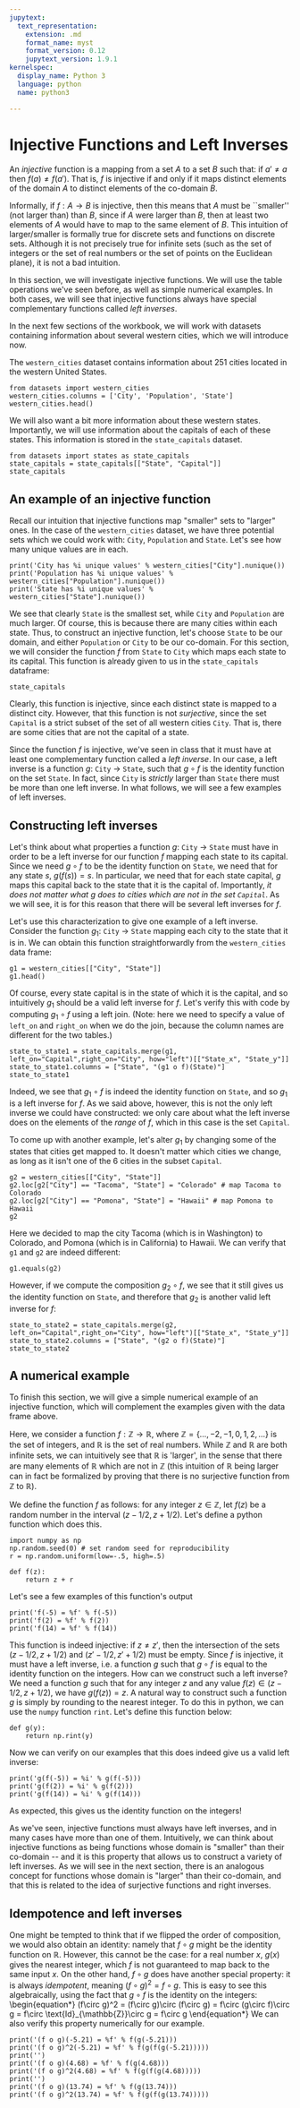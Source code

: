 ```yaml
---
jupytext:
  text_representation:
    extension: .md
    format_name: myst
    format_version: 0.12
    jupytext_version: 1.9.1
kernelspec:
  display_name: Python 3
  language: python
  name: python3

---
```


# Injective Functions and Left Inverses

An _injective_ function is a mapping from a set $A$ to a set $B$ such that: if $a'\neq a$ then $f(a)\neq f(a')$. 
That is, $f$ is injective if and only if it maps distinct elements of the domain $A$ to distinct elements of the co-domain $B$. 

Informally, if $f : A \rightarrow B$ is injective, then this means that $A$ must be ``smaller'' (not larger than) than $B$, since if $A$ were larger than $B$, then at least two elements of $A$ would have to map to the same element of $B$.
This intuition of larger/smaller is formally true for discrete sets and functions on discrete sets.
Although it is not precisely true for infinite sets (such as the set of integers or the set of real numbers or the set of points on the Euclidean plane), it is not a bad intuition.

In this section, we will investigate injective functions.
We will use the table operations we've seen before, as well as simple numerical examples.
In both cases, we will see that injective functions always have special complementary functions called _left inverses_.

In the next few sections of the workbook, we will work with datasets containing information about several western cities, which we will introduce now.

The `western_cities` dataset contains information about 251 cities located in the western United States.

```{code-cell}
from datasets import western_cities
western_cities.columns = ['City', 'Population', 'State']
western_cities.head()
```

We will also want a bit more information about these western states. Importantly, we will use information about the capitals of each of these states. This information is stored in the `state_capitals` dataset. 

```{code-cell}
from datasets import states as state_capitals
state_capitals = state_capitals[["State", "Capital"]]
state_capitals
```

## An example of an injective function

Recall our intuition that injective functions map "smaller" sets to "larger" ones. In the case of the `western_cities` dataset, we have three potential sets which we could work with: `City`, `Population` and `State`. Let's see how many unique values are in each.

```{code-cell}
print('City has %i unique values' % western_cities["City"].nunique())
print('Population has %i unique values' % western_cities["Population"].nunique())
print('State has %i unique values' % western_cities["State"].nunique())
```

We see that clearly `State` is the smallest set, while `City` and `Population` are much larger. 
Of course, this is because there are many cities within each state. 
Thus, to construct an injective function, let's choose `State` to be our domain, and either `Population` or `City` to be our co-domain. 
For this section, we will consider the function $f$ from `State` to `City` which maps each state to its capital. 
This function is already given to us in the `state_capitals` dataframe:

```{code-cell}
state_capitals
```

Clearly, this function is injective, since each distinct state is mapped to a distinct city. 
However, that this function is not _surjective_, since the set `Capital` is a strict subset of the set of all western cities `City`.
That is, there are some cities that are not the capital of a state. 

Since the function $f$ is injective, we've seen in class that it must have at least one complementary function called a _left inverse_. 
In our case, a left inverse is a function $g:$ `City` $\to$ `State`, such that $g\circ f$ is the identity function on the set `State`. 
In fact, since `City` is _strictly_ larger than `State` there must be more than one left inverse. 
In what follows, we will see a few examples of left inverses.

## Constructing left inverses

Let's think about what properties a function $g:$ `City` $\to$ `State` must have in order to be a left inverse for our function $f$ mapping each state to its capital. Since we need $g\circ f$ to be the identity function on `State`, we need that for any state $s$, $g(f(s)) = s$. In particular, we need that for each state capital, $g$ maps this capital back to the state that it is the capital of. Importantly, _it does not matter what $g$ does to cities which are not in the set `Capital`_. As we will see, it is for this reason that there will be several left inverses for $f$.

Let's use this characterization to give one example of a left inverse. Consider the function $g_1$: `City` $\to$ `State` mapping each city to the state that it is in. We can obtain this function straightforwardly from the `western_cities` data frame:

```{code-cell}
g1 = western_cities[["City", "State"]]
g1.head()
```

Of course, every state capital is in the state of which it is the capital, and so intuitively $g_1$ should be a valid left inverse for $f$. Let's verify this with code by computing $g_1\circ f$ using a left join. (Note: here we need to specify a value of `left_on` and `right_on` when we do the join, because the column names are different for the two tables.)

```{code-cell}
state_to_state1 = state_capitals.merge(g1, left_on="Capital",right_on="City", how="left")[["State_x", "State_y"]]
state_to_state1.columns = ["State", "(g1 o f)(State)"]
state_to_state1
```

Indeed, we see that $g_1\circ f$ is indeed the identity function on `State`, and so $g_1$ is a left inverse for $f$. As we said above, however, this is not the only left inverse we could have constructed: we only care about what the left inverse does on the elements of the _range_ of $f$, which in this case is the set `Capital`. 

To come up with another example, let's alter $g_1$ by changing some of the states that cities get mapped to. It doesn't matter which cities we change, as long as it isn't one of the 6 cities in the subset `Capital`. 

```{code-cell}
g2 = western_cities[["City", "State"]]
g2.loc[g2["City"] == "Tacoma", "State"] = "Colorado" # map Tacoma to Colorado
g2.loc[g2["City"] == "Pomona", "State"] = "Hawaii" # map Pomona to Hawaii
g2
```

Here we decided to map the city Tacoma (which is in Washington) to Colorado, and Pomona (which is in California) to Hawaii. We can verify that `g1` and `g2` are indeed different:

```{code-cell}
g1.equals(g2)
```

However, if we compute the composition $g_2\circ f$, we see that it still gives us the identity function on `State`, and therefore that $g_2$ is another valid left inverse for $f$:

```{code-cell}
state_to_state2 = state_capitals.merge(g2, left_on="Capital",right_on="City", how="left")[["State_x", "State_y"]]
state_to_state2.columns = ["State", "(g2 o f)(State)"]
state_to_state2
```

## A numerical example

To finish this section, we will give a simple numerical example of an injective function, which will complement the examples given with the data frame above.

Here, we consider a function $f:\mathbb{Z}\to\mathbb{R}$, where $\mathbb{Z} = \{\dots, -2,-1,0,1,2,\dots\}$ is the set of integers, and $\mathbb{R}$ is the set of real numbers. While $\mathbb{Z}$ and $\mathbb{R}$ are both infinite sets, we can intuitively see that $\mathbb{R}$ is 'larger', in the sense that there are many elements of $\mathbb{R}$ which are not in $\mathbb{Z}$ (this intuition of $\mathbb{R}$ being larger can in fact be formalized by proving that there is no surjective function from $\mathbb{Z}$ to $\mathbb{R}$). 

We define the function $f$ as follows: for any integer $z\in \mathbb{Z}$, let $f(z)$ be a random number in the interval $(z-1/2, z+1/2)$. Let's define a python function which does this.

```{code-cell}
import numpy as np
np.random.seed(0) # set random seed for reproducibility
r = np.random.uniform(low=-.5, high=.5)

def f(z):
    return z + r
```

Let's see a few examples of this function's output

```{code-cell}
print('f(-5) = %f' % f(-5))
print('f(2) = %f' % f(2))
print('f(14) = %f' % f(14))
```

This function is indeed injective: if $z\neq z'$, then the intersection of the sets $(z-1/2, z+1/2)$ and $(z'-1/2, z'+1/2)$ must be empty. Since $f$ is injective, it must have a left inverse, i.e. a function $g$ such that $g\circ f$ is equal to the identity function on the integers. How can we construct such a left inverse? We need a function $g$ such that for any integer $z$ and any value $f(z) \in (z-1/2, z+1/2)$, we have $g(f(z)) = z$. A natural way to construct such a function $g$ is simply by rounding to the nearest integer. To do this in python, we can use the `numpy` function `rint`. Let's define this function below:

```{code-cell}
def g(y):
    return np.rint(y)
```

Now we can verify on our examples that this does indeed give us a valid left inverse:

```{code-cell}
print('g(f(-5)) = %i' % g(f(-5)))
print('g(f(2)) = %i' % g(f(2)))
print('g(f(14)) = %i' % g(f(14)))
```

As expected, this gives us the identity function on the integers!

As we've seen, injective functions must always have left inverses, and in many cases have more than one of them. Intuitively, we can think about injective functions as being functions whose domain is "smaller" than their co-domain -- and it is this property that allows us to construct a variety of left inverses. As we will see in the next section, there is an analogous concept for functions whose domain is "larger" than their co-domain, and that this is related to the idea of surjective functions and right inverses.

## Idempotence and left inverses

One might be tempted to think that if we flipped the order of composition, we would also obtain an identity: namely that $f\circ g$ might be the identity function on $\mathbb{R}$. 
However, this cannot be the case: for a real number $x$, $g(x)$ gives the nearest integer, which $f$ is not guaranteed to map back to the same input $x$. 
On the other hand, $f\circ g$ does have another special property: it is always _idempotent_, meaning $(f\circ g)^2 = f\circ g$. 
This is easy to see this algebraically, using the fact that $g\circ f$ is the identity on the integers:
\begin{equation*}
(f\circ g)^2 = (f\circ g)\circ (f\circ g) = f\circ (g\circ f)\circ g = f\circ \text{Id}_{\mathbb{Z}}\circ g = f\circ g
\end{equation*}
We can also verify this property numerically for our example.

```{code-cell}
print('(f o g)(-5.21) = %f' % f(g(-5.21)))
print('(f o g)^2(-5.21) = %f' % f(g(f(g(-5.21)))))
print('')
print('(f o g)(4.68) = %f' % f(g(4.68)))
print('(f o g)^2(4.68) = %f' % f(g(f(g(4.68)))))
print('')
print('(f o g)(13.74) = %f' % f(g(13.74)))
print('(f o g)^2(13.74) = %f' % f(g(f(g(13.74)))))
```

